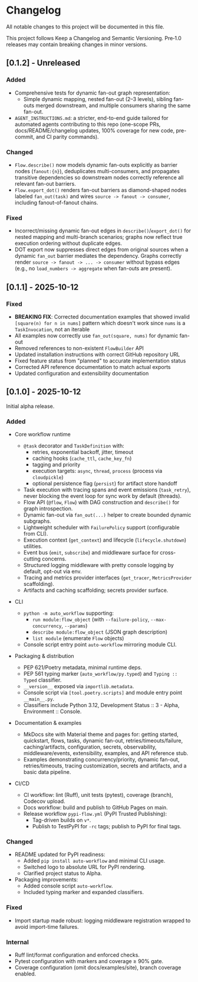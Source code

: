 # Changelog

All notable changes to this project will be documented in this file.

This project follows Keep a Changelog and Semantic Versioning. Pre‑1.0 releases may contain breaking changes in minor versions.

## [0.1.2] - Unreleased
### Added
- Comprehensive tests for dynamic fan-out graph representation:
	- Simple dynamic mapping, nested fan-out (2–3 levels), sibling fan-outs merged downstream,
		and multiple consumers sharing the same fan-out.
- `AGENT_INSTRUCTIONS.md`: a stricter, end-to-end guide tailored for automated agents contributing to this repo (one-scope PRs, docs/README/changelog updates, 100% coverage for new code, pre-commit, and CI parity commands).

### Changed
- `Flow.describe()` now models dynamic fan-outs explicitly as barrier nodes (`fanout:{n}`),
	deduplicates multi-consumers, and propagates transitive dependencies so downstream nodes
	correctly reference all relevant fan-out barriers.
- `Flow.export_dot()` renders fan-out barriers as diamond-shaped nodes labeled `fan_out(task)`
	and wires `source -> fanout -> consumer`, including fanout-of-fanout chains.

### Fixed
- Incorrect/missing dynamic fan-out edges in `describe()`/`export_dot()` for nested mapping and
	multi-branch scenarios; graphs now reflect true execution ordering without duplicate edges.
 - DOT export now suppresses direct edges from original sources when a dynamic `fan_out` barrier
	 mediates the dependency. Graphs correctly render `source -> fanout -> ... -> consumer` without
	 bypass edges (e.g., no `load_numbers -> aggregate` when fan-outs are present).

## [0.1.1] - 2025-10-12
### Fixed
- **BREAKING FIX**: Corrected documentation examples that showed invalid `[square(n) for n in nums]` pattern which doesn't work since `nums` is a `TaskInvocation`, not an iterable
- All examples now correctly use `fan_out(square, nums)` for dynamic fan-out
- Removed references to non-existent `FlowBuilder` API
- Updated installation instructions with correct GitHub repository URL
- Fixed feature status from "planned" to accurate implementation status
- Corrected API reference documentation to match actual exports
- Updated configuration and extensibility documentation

## [0.1.0] - 2025-10-12
Initial alpha release.

### Added
- Core workflow runtime
	- `@task` decorator and `TaskDefinition` with:
		- retries, exponential backoff, jitter, timeout
		- caching hooks (`cache_ttl`, `cache_key_fn`)
		- tagging and priority
		- execution targets: `async`, `thread`, `process` (process via `cloudpickle`)
		- optional persistence flag (`persist`) for artifact store handoff
	- Task execution with tracing spans and event emissions (`task_retry`), never blocking the event loop for sync work by default (threads).
	- Flow API (`@flow`, `Flow`) with DAG construction and `describe()` for graph introspection.
	- Dynamic fan-out via `fan_out(...)` helper to create bounded dynamic subgraphs.
	- Lightweight scheduler with `FailurePolicy` support (configurable from CLI).
	- Execution context (`get_context`) and lifecycle (`lifecycle.shutdown`) utilities.
	- Event bus (`emit`, `subscribe`) and middleware surface for cross-cutting concerns.
	- Structured logging middleware with pretty console logging by default, opt-out via env.
	- Tracing and metrics provider interfaces (`get_tracer`, `MetricsProvider` scaffolding).
	- Artifacts and caching scaffolding; secrets provider surface.

- CLI
	- `python -m auto_workflow` supporting:
		- `run module:flow_object` (with `--failure-policy`, `--max-concurrency`, `--params`)
		- `describe module:flow_object` (JSON graph description)
		- `list module` (enumerate `Flow` objects)
	- Console script entry point `auto-workflow` mirroring module CLI.

- Packaging & distribution
	- PEP 621/Poetry metadata, minimal runtime deps.
	- PEP 561 typing marker (`auto_workflow/py.typed`) and `Typing :: Typed` classifier.
	- `__version__` exposed via `importlib.metadata`.
	- Console script via `[tool.poetry.scripts]` and module entry point `__main__.py`.
	- Classifiers include Python 3.12, Development Status :: 3 - Alpha, Environment :: Console.

- Documentation & examples
	- MkDocs site with Material theme and pages for: getting started, quickstart, flows, tasks, dynamic fan-out, retries/timeouts/failure, caching/artifacts, configuration, secrets, observability, middleware/events, extensibility, examples, and API reference stub.
	- Examples demonstrating concurrency/priority, dynamic fan-out, retries/timeouts, tracing customization, secrets and artifacts, and a basic data pipeline.

- CI/CD
	- CI workflow: lint (Ruff), unit tests (pytest), coverage (branch), Codecov upload.
	- Docs workflow: build and publish to GitHub Pages on main.
	- Release workflow `pypi-flow.yml` (PyPI Trusted Publishing):
		- Tag-driven builds on `v*`.
		- Publish to TestPyPI for `-rc` tags; publish to PyPI for final tags.

### Changed
- README updated for PyPI readiness:
	- Added `pip install auto-workflow` and minimal CLI usage.
	- Switched logo to absolute URL for PyPI rendering.
	- Clarified project status to Alpha.
- Packaging improvements:
	- Added console script `auto-workflow`.
	- Included typing marker and expanded classifiers.

### Fixed
- Import startup made robust: logging middleware registration wrapped to avoid import-time failures.

### Internal
- Ruff lint/format configuration and enforced checks.
- Pytest configuration with markers and coverage ≥ 90% gate.
- Coverage configuration (omit docs/examples/site), branch coverage enabled.
